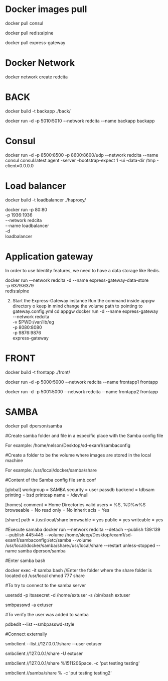 # Docker images pull
docker pull consul 

docker pull redis:alpine

docker pull express-gateway

# Docker Network

docker network create redcita 

# BACK

docker build -t backapp ./back/

docker run -d -p 5010:5010 --network redcita --name backapp backapp

# Consul
docker run -d -p 8500:8500 -p 8600:8600/udp --network redcita --name consul consul:latest agent -server -bootstrap-expect 1 -ui -data-dir /tmp -client=0.0.0.0

# Load balancer

docker build -t loadbalancer ./haproxy/

docker run  -p 80:80\
            -p 1936:1936 \
            --network redcita \
            --name loadbalancer \
            -d \
            loadbalancer

# Application gateway

In order to use Identity features, we need to have a data storage like Redis.

docker run --network redcita -d --name express-gateway-data-store \
                -p 6379:6379 \
                redis:alpine

2. Start the Express-Gateway instance
Run the command inside appgw directory o keep in mind change the volume path to pointing to gateway.config.yml
cd appgw
docker run -d --name express-gateway \
    --network redcita \
    -v $PWD:/var/lib/eg \
    -p 8080:8080 \
    -p 9876:9876 \
    express-gateway

# FRONT

docker build -t frontapp ./front/

docker run -d -p 5000:5000 --network redcita --name frontapp1 frontapp

docker run -d -p 5001:5000 --network redcita --name frontapp2 frontapp

# SAMBA

docker pull dperson/samba

#Create samba folder and file in a especific place with the Samba config file

For example:
/home/nelson/Desktop/sd-exam1/sambaconfig

#Create a folder to be the volume where images are stored in the local machine

For example:
/usr/local/docker/samba/share

#Content of the Samba config file smb.conf

[global]
workgroup = SAMBA
security = user
passdb backend = tdbsam
printing = bsd
printcap name = /dev/null

[homes]
comment = Home Directories
valid users = %S, %D%w%S
browseable = No
read only = No
inherit acls = Yes

[share]
path = /usr/local/share
browsable = yes
public = yes
writeable = yes

#Execute samaba
docker run --network redcita --detach --publish 139:139 --publish 445:445 --volume /home/sleep/Desktop/exam1/sd-exam1/sambaconfig:/etc/samba --volume /usr/local/docker/samba/share:/usr/local/share --restart unless-stopped --name samba dperson/samba

#Enter samba bash

docker exec -it samba bash
//Enter the folder where the share folder is located
cd /usr/local
chmod 777 share

#To try to connect to the samba server 

useradd -p itsasecret -d /home/extuser -s /bin/bash extuser

smbpasswd -a extuser

#To verify the user was added to samba

pdbedit --list --smbpasswd-style

#Connect externally

smbclient --list //127.0.0.1/share --user extuser

smbclient //127.0.0.1/share -U extuser

smbclient //127.0.0.1/share %151120Space. -c 'put testing testing'

smbclient //samba/share % -c 'put testing testing2'

